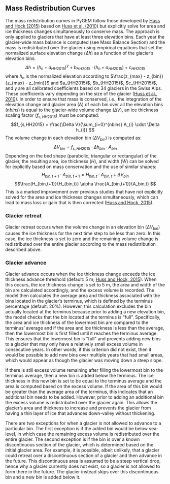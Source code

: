 ## Mass Redistribution Curves
The mass redistribution curves in PyGEM follow those developed by [Huss and Hock (2015)](https://www.frontiersin.org/articles/10.3389/feart.2015.00054/full) based on [Huss et al. (2010)](https://hess.copernicus.org/articles/14/815/2010/hess-14-815-2010.html) but explicitly solve for area and ice thickness changes simultaneously to conserve mass. The approach is only applied to glaciers that have at least three elevation bins. Each year the glacier-wide mass balance is computed (see Mass Balance Section) and the mass is redistributed over the glacier using empirical equations that set the normalized surface elevation change ($\Delta h$) as a function of the glacier’s elevation bins:
$$\Delta h = (h_{n} + a_{HH2015})^{\gamma} + b_{HH2015} \cdot (h_{n} + a_{HH2015}) + c_{HH2015} $$
where $h_{n}$ is the normalized elevation according to $\frac{z_{max} - z_{bin}}{z_{max} - z_{min}}$ and $a_{HH2015)$, $b_{HH2015)$, $c_{HH2015)$, and $\gamma$ are all calibrated coefficients based on 34 glaciers in the Swiss Alps. These coefficients vary depending on the size of the glacier ([Huss et al., 2010]((https://hess.copernicus.org/articles/14/815/2010/hess-14-815-2010.html))). In order to ensure that mass is conserved, i.e., the integration of the elevation change and glacier area (A) of each bin over all the elevation bins ($nbins$) is equal to the glacier-wide volume change ($\Delta V$), an ice thickness scaling factor ($f_{s,HH2015}$) must be computed:
$$f_{s,HH2015} = \frac{\Delta V}{\sum_{i=0}^{nbins} A_{i} \cdot \Delta h_{i}} $$
The volume change in each elevation bin ($\Delta V_{bin}$) is computed as:
$$\Delta V_{bin} = f_{s,HH2015} \cdot \Delta h_{bin} \cdot A_{bin} $$
Depending on the bed shape (parabolic, triangular or rectangular) of the glacier, the resulting area, ice thickness ($H$), and width ($W$) can be solved for explicitly based on mass conservation and the use of similar shapes:
$$H_{bin,t+1} \cdot A_{bin,t+1} = H_{bin,t} \cdot A_{bin,t} + \Delta V_{bin} $$
$$\frac{H_{bin,t+1}}{H_{bin,t}} \alpha \frac{A_{bin,t+1}}{A_bin,t} $$
This is a marked improvement over previous studies that have not explicitly solved for the area and ice thickness changes simultaneously, which can lead to mass loss or gain that is then corrected ([Huss and Hock, 2015](https://www.frontiersin.org/articles/10.3389/feart.2015.00054/full)).

### Glacier retreat
Glacier retreat occurs when the volume change in an elevation bin ($\Delta V_{bin}$) causes the ice thickness for the next time step to be less than zero. In this case, the ice thickness is set to zero and the remaining volume change is redistributed over the entire glacier according to the mass redistribution described above. 

### Glacier advance
Glacier advance occurs when the ice thickness change exceeds the ice thickness advance threshold (default: 5 m; [Huss and Hock, 2015](https://www.frontiersin.org/articles/10.3389/feart.2015.00054/full)). When this occurs, the ice thickness change is set to 5 m, the area and width of the bin are calculated accordingly, and the excess volume is recorded. The model then calculates the average area and thickness associated with the bins located in the glacier’s terminus, which is defined by the terminus percentage (default: 20%). However, this calculation excludes the bin actually located at the terminus because prior to adding a new elevation bin, the model checks that the bin located at the terminus is “full”. Specifically, the area and ice thickness of the lowermost bin are compared to the terminus’ average and if the area and ice thickness is less than the average, then the lowermost bin is first filled until it reaches the terminus average. This ensures that the lowermost bin is “full” and prevents adding new bins to a glacier that may only have a relatively small excess volume in consecutive years. In other words, if this criterion did not exist, then it would be possible to add new bins over multiple years that had small areas, which would appear as though the glacier was moving down a steep slope.

If there is still excess volume remaining after filling the lowermost bin to the terminus average, then a new bin is added below the terminus. The ice thickness in this new bin is set to be equal to the terminus average and the area is computed based on the excess volume. If the area of this bin would be greater than the average area of the terminus, this indicates that an additional bin needs to be added. However, prior to adding an additional bin the excess volume is redistributed over the glacier again. This allows the glacier’s area and thickness to increase and prevents the glacier from having a thin layer of ice that advances down-valley without thickening.

There are two exceptions for when a glacier is not allowed to advance to a particular bin. The first exception is if the added bin would be below sea-level, in which case the remaining excess volume is redistributed over the entire glacier. The second exception is if the bin is over a known discontinuous section of the glacier, which is determined based on the initial glacier area. For example, it is possible, albeit unlikely, that a glacier could retreat over a discontinuous section of a glacier and then advance in the future. This discontinuous area is assumed to be a steep vertical drop, hence why a glacier currently does not exist, so a glacier is not allowed to form there in the future. The glacier instead skips over this discontinuous bin and a new bin is added below it.
